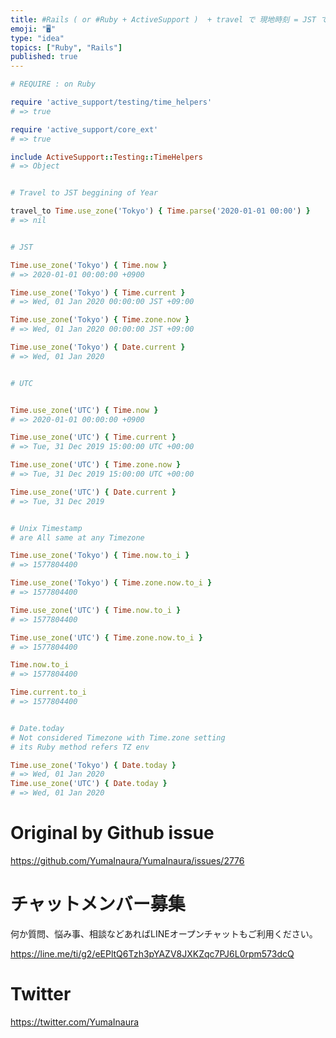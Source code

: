 ```yaml
---
title: #Rails ( or #Ruby + ActiveSupport )  + travel で 現地時刻 = JST で特定日付に時間を固定
emoji: "🖥"
type: "idea"
topics: ["Ruby", "Rails"]
published: true
---
```


```rb
# REQUIRE : on Ruby

require 'active_support/testing/time_helpers'
# => true

require 'active_support/core_ext'
# => true

include ActiveSupport::Testing::TimeHelpers
# => Object


# Travel to JST beggining of Year

travel_to Time.use_zone('Tokyo') { Time.parse('2020-01-01 00:00') }
# => nil


# JST

Time.use_zone('Tokyo') { Time.now }
# => 2020-01-01 00:00:00 +0900

Time.use_zone('Tokyo') { Time.current }
# => Wed, 01 Jan 2020 00:00:00 JST +09:00

Time.use_zone('Tokyo') { Time.zone.now }
# => Wed, 01 Jan 2020 00:00:00 JST +09:00

Time.use_zone('Tokyo') { Date.current }
# => Wed, 01 Jan 2020


# UTC


Time.use_zone('UTC') { Time.now }
# => 2020-01-01 00:00:00 +0900

Time.use_zone('UTC') { Time.current }
# => Tue, 31 Dec 2019 15:00:00 UTC +00:00

Time.use_zone('UTC') { Time.zone.now }
# => Tue, 31 Dec 2019 15:00:00 UTC +00:00

Time.use_zone('UTC') { Date.current }
# => Tue, 31 Dec 2019


# Unix Timestamp
# are All same at any Timezone

Time.use_zone('Tokyo') { Time.now.to_i }
# => 1577804400

Time.use_zone('Tokyo') { Time.zone.now.to_i }
# => 1577804400

Time.use_zone('UTC') { Time.now.to_i }
# => 1577804400

Time.use_zone('UTC') { Time.zone.now.to_i }
# => 1577804400

Time.now.to_i
# => 1577804400

Time.current.to_i
# => 1577804400


# Date.today
# Not considered Timezone with Time.zone setting
# its Ruby method refers TZ env

Time.use_zone('Tokyo') { Date.today }
# => Wed, 01 Jan 2020
Time.use_zone('UTC') { Date.today }
# => Wed, 01 Jan 2020

```

# Original by Github issue

https://github.com/YumaInaura/YumaInaura/issues/2776








<!-- Update From Qiita API -->

# チャットメンバー募集


何か質問、悩み事、相談などあればLINEオープンチャットもご利用ください。

https://line.me/ti/g2/eEPltQ6Tzh3pYAZV8JXKZqc7PJ6L0rpm573dcQ





# Twitter


https://twitter.com/YumaInaura


<!-- Update From Qiita API -->


